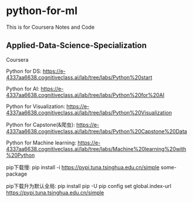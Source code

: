# python-for-ml

This is for Coursera Notes and Code

## Applied-Data-Science-Specialization
Coursera

Python for DS: https://e-4337aa6638.cognitiveclass.ai/lab/tree/labs/Python%20start

Python for AI: https://e-4337aa6638.cognitiveclass.ai/lab/tree/labs/Python%20for%20AI

Python for Visualization: https://e-4337aa6638.cognitiveclass.ai/lab/tree/labs/Python%20Visualization

Python for Capstone(&爬虫): https://e-4337aa6638.cognitiveclass.ai/lab/tree/labs/Python%20Capstone%20Data

Python for Machine learning: https://e-4337aa6638.cognitiveclass.ai/lab/tree/labs/Machine%20learning%20with%20Python



pip下载慢:
pip install -i https://pypi.tuna.tsinghua.edu.cn/simple some-package

pip下载升为默认全局:
pip install pip -U
pip config set global.index-url https://pypi.tuna.tsinghua.edu.cn/simple
